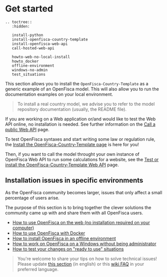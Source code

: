 # <i class="fas fa-cogs"></i> Get started

```eval_rst
.. toctree::
   :hidden:

   install-python
   install-openfisca-country-template
   install-openfisca-web-api
   call-hosted-web-api

   howto-web-no-local-install
   howto_docker
   offline-environment
   windows-no-admin
   test_situations
```

This section allows you to install the `OpenFisca-Country-Template` as a generic example of an OpenFisca model. This will also allow you to run the documentation examples on your local environment.

> To install a real country model, we advise you to refer to the model repository documentation (usually, the README file).


If you are working on a Web application or/and would like to test the Web API online, no installation is needed. See further information on the [Call a public Web API](call-hosted-web-api.md) page. 


To test OpenFisca syntaxes and start writing some law or regulation rule, the [Install the OpenFisca-Country-Template page](./install-openfisca-country-template.md) is here for you!

Then, if you want to call the model throught your own instance of OpenFisca Web API to run some calculations for a website, see the [Test or install the OpenFisca-Country-Template Web API](./install-openfisca-web-api.md) page.


## Installation issues in specific environments

As the OpenFisca community becomes larger, issues that only affect a small percentage of users arise.

The purpose of this section is to bring together the clever solutions the community came up with and share them with all OpenFisca users.

- [How to use OpenFisca on the web (no installation required on your computer)](./howto-web-no-local-install.md)
- [How to use OpenFisca with Docker](./howto_docker.md)
- [How to install OpenFisca in an offline environment](./offline-environment.md)
- [How to work on OpenFisca on a Windows without being administrator](./windows-no-admin.md)
- [How to test your changes on "ready to use" situations](./test_situations.md)

> You're welcome to share your tips on how to solve technical issues! Please update [this section](https://github.com/openfisca/openfisca-doc/edit/master/recipes.md) (in english) or this [wiki FAQ](https://github.com/openfisca/tutorial/wiki) in your preferred language.
